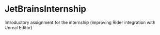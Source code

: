 # JetBrainsInternship
Introductory assignment for the internship (improving Rider integration with Unreal Editor)
